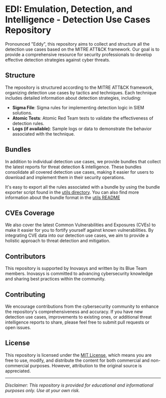 # EDI: Emulation, Detection, and Intelligence - Detection Use Cases Repository

Pronounced "Eddy", this repository aims to collect and structure all the detection use cases based on the MITRE ATT&CK framework. Our goal is to provide a comprehensive resource for security professionals to develop effective detection strategies against cyber threats.

## Structure

The repository is structured according to the MITRE ATT&CK framework, organizing detection use cases by tactics and techniques. Each technique includes detailed information about detection strategies, including:

- **Sigma File**: Sigma rules for implementing detection logic in SIEM solutions.
- **Atomic Tests**: Atomic Red Team tests to validate the effectiveness of detection rules.
- **Logs (if available)**:  Sample logs or data to demonstrate the behavior associated with the technique.

## Bundles

In addition to individual detection use cases, we provide bundles that collect the latest reports for threat detection & intelligence. These bundles consolidate all covered detection use cases, making it easier for users to download and implement them in their security operations.

It's easy to export all the rules associated with a bundle by using the bundle exporter script found in the [utils directory](https://github.com/Inovasys-CS/EDI/tree/main/utils). You can also find more information about the bundle format in the [utils README](https://github.com/Inovasys-CS/EDI/blob/main/utils/README.md)

## CVEs Coverage

We also cover the latest Common Vulnerabilities and Exposures (CVEs) to make it easier for you to fortify yourself against known vulnerabilities. By integrating CVE data into our detection use cases, we aim to provide a holistic approach to threat detection and mitigation.

## Contributors

This repository is supported by Inovasys and written by its Blue Team members. Inovasys is committed to advancing cybersecurity knowledge and sharing best practices within the community.

## Contributing

We encourage contributions from the cybersecurity community to enhance the repository's comprehensiveness and accuracy. If you have new detection use cases, improvements to existing ones, or additional threat intelligence reports to share, please feel free to submit pull requests or open issues.

## License

This repository is licensed under the [MIT License](LICENSE), which means you are free to use, modify, and distribute the content for both commercial and non-commercial purposes. However, attribution to the original source is appreciated.

---

*Disclaimer: This repository is provided for educational and informational purposes only. Use at your own risk.*